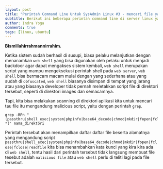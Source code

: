 ```yaml
---
layout: post
title: "Perintah Command Line Untuk SysAdmin Linux #3 - mencari file yang mengandung script berbahaya dengan `grep`"
subtitle: Berikut ini beberapa perintah command line di server linux yang saya pelajari dan biasa saya gunakan selama menjadi system administrator
author: Indra Yoga
comments: true
tags: [linux, ubuntu]
---
```


**Bismillahirrahmannirrahim.**

Ketika sistem sudah berhasil di susupi, biasa pelaku melanjutkan dengan menanamkan `web shell` yang bisa digunakan oleh pelaku untuk menjadi backdoor agar dapat mengakses sistem kembali, `web shell` merupakan script yang mampu mengeksekusi perintah shell pada `web server`, `web shell` bisa bermacam macam mulai dengan yang sederhana atau yang sudah di `obfuscated`, `web shell` biasanya disimpan di tempat yang jarang atau yang biasanya developer tidak pernah meletakkan script file di direktori tersebut, seperti di direktori images dan semacamnya.

Tapi, kita bisa melakukan scanning di direktori aplikasi kita untuk mencari tau file itu mengandung malicious script, yaitu dengan perintah `grep`.

```
grep -RPn "(passthru|shell_exec|system|phpinfo|base64_decode|chmod|mkdir|fopen|fclose|fclose|readfile) *(" nama_direktori
```

Perintah tersebut akan menampilkan daftar daftar file beserta alamatnya yang mengandung script
`passthru|shell_exec|system|phpinfo|base64_decode|chmod|mkdir|fopen|fclose|fclose|readfile` kita bisa menambahkan kata kunci yang kira kira ada di `web shell`, tentu hasil dari perintah tersebut tidak langsung membuat file tesebut adalah `malicious file` atau `web shell` perlu di teliti lagi pada file tersebut.

